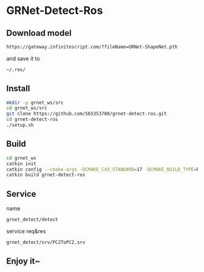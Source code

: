 # GRNet-Detect-Ros

## Download model
```bash
https://gateway.infinitescript.com/?fileName=GRNet-ShapeNet.pth
```

and save it to
```bash
~/.ros/
```

## Install
```bash
mkdir -p grnet_ws/src
cd grnet_ws/src
git clone https://github.com/565353780/grnet-detect-ros.git
cd grnet-detect-ros
./setup.sh
```

## Build
```bash
cd grnet_ws
catkin init
catkin config --cmake-args -DCMAKE_CXX_STANDARD=17 -DCMAKE_BUILD_TYPE=Release -DCMAKE_EXPORT_COMPILE_COMMANDS=Yes
catkin build grnet-detect-ros
```

## Service
name
```bash
grnet_detect/detect
```
service req&res
```bash
grnet_detect/srv/PC2ToPC2.srv
```

## Enjoy it~

